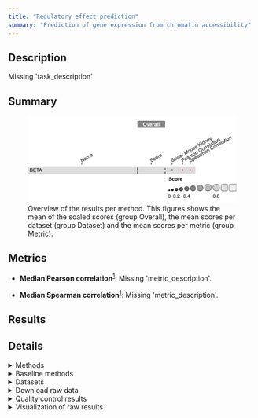 ```yaml
---
title: "Regulatory effect prediction"
summary: "Prediction of gene expression from chromatin accessibility"
---
```


<script src="index_files/libs/htmlwidgets-1.5.4/htmlwidgets.js"></script>
<link href="index_files/libs/datatables-css-0.0.0/datatables-crosstalk.css" rel="stylesheet" />
<script src="index_files/libs/datatables-binding-0.25/datatables.js"></script>
<script src="index_files/libs/jquery-3.6.0/jquery-3.6.0.min.js"></script>
<link href="index_files/libs/dt-core-1.11.3/css/jquery.dataTables.min.css" rel="stylesheet" />
<link href="index_files/libs/dt-core-1.11.3/css/jquery.dataTables.extra.css" rel="stylesheet" />
<script src="index_files/libs/dt-core-1.11.3/js/jquery.dataTables.min.js"></script>
<link href="index_files/libs/dt-ext-select-1.11.3/css/select.dataTables.min.css" rel="stylesheet" />
<script src="index_files/libs/dt-ext-select-1.11.3/js/dataTables.select.min.js"></script>
<link href="index_files/libs/dt-ext-searchpanes-1.11.3/css/searchPanes.dataTables.min.css" rel="stylesheet" />
<script src="index_files/libs/dt-ext-searchpanes-1.11.3/js/dataTables.searchPanes.min.js"></script>
<script src="index_files/libs/jszip-1.11.3/jszip.min.js"></script>
<link href="index_files/libs/dt-ext-buttons-1.11.3/css/buttons.dataTables.min.css" rel="stylesheet" />
<script src="index_files/libs/dt-ext-buttons-1.11.3/js/dataTables.buttons.min.js"></script>
<script src="index_files/libs/dt-ext-buttons-1.11.3/js/buttons.html5.min.js"></script>
<script src="index_files/libs/dt-ext-buttons-1.11.3/js/buttons.colVis.min.js"></script>
<script src="index_files/libs/dt-ext-buttons-1.11.3/js/buttons.print.min.js"></script>
<link href="index_files/libs/crosstalk-1.2.0/css/crosstalk.min.css" rel="stylesheet" />
<script src="index_files/libs/crosstalk-1.2.0/js/crosstalk.min.js"></script>
<script src="index_files/libs/kePrint-0.0.1/kePrint.js"></script>
<link href="index_files/libs/lightable-0.0.1/lightable.css" rel="stylesheet" />


## Description

Missing 'task_description'

## Summary

<figure>
<img src="index.markdown_strict_files/figure-markdown_strict/summary-1.png" width="638" alt="Overview of the results per method. This figures shows the mean of the scaled scores (group Overall), the mean scores per dataset (group Dataset) and the mean scores per metric (group Metric)." />
<figcaption aria-hidden="true">Overview of the results per method. This figures shows the mean of the scaled scores (group Overall), the mean scores per dataset (group Dataset) and the mean scores per metric (group Metric).</figcaption>
</figure>

## Metrics

-   **Median Pearson correlation**<sup><a href="/bibliography#schober2018correlation" target="_blank">1</a></sup>: Missing 'metric_description'.

<!-- -->

-   **Median Spearman correlation**<sup><a href="/bibliography#schober2018correlation" target="_blank">1</a></sup>: Missing 'metric_description'.

## Results

<div id="htmlwidget-e5fb424855c96dc29388" style="width:100%;height:auto;" class="datatables html-widget"></div>
<script type="application/json" data-for="htmlwidget-e5fb424855c96dc29388">{"x":{"filter":"none","vertical":false,"extensions":["Select","SearchPanes","Buttons"],"caption":"<caption>Results table of the scores per method, dataset and metric (after scaling). Use the filters to make a custom subselection of methods and datasets. The \"Overall mean\" dataset is the mean value across all datasets.<\/caption>","data":[["BETA <sup><a href=\"/bibliography#wang2013target\" target=\"_blank\">2<\/a><\/sup>","BETA <sup><a href=\"/bibliography#wang2013target\" target=\"_blank\">2<\/a><\/sup>"],["Overall mean","sciCAR Mouse Kidney with cell clusters <sup><a href=\"/bibliography#cao2018joint\" target=\"_blank\">3<\/a><\/sup>"],[-1.73594358639843,-1.73594358639843],[-3.31536107009875,-3.31536107009875],[-0.156526102698103,-0.156526102698103],[1309,1309],[1761.3,1761.3],[4.4921875,4.4921875]],"container":"<table class=\"stripe compact\">\n  <thead>\n    <tr>\n      <th>Method<\/th>\n      <th>Dataset<\/th>\n      <th>Mean score<\/th>\n      <th>Median Pearson correlation<\/th>\n      <th>Median Spearman correlation<\/th>\n      <th>Runtime (s)<\/th>\n      <th>CPU (%)<\/th>\n      <th>Memory (GB)<\/th>\n    <\/tr>\n  <\/thead>\n<\/table>","options":{"dom":"Bt","paging":false,"columnDefs":[{"targets":6,"render":"function(data, type, row, meta) {\n    return type !== 'display' ? data : DTWidget.formatRound(data, 0, 3, \",\", \".\", null);\n  }"},{"targets":5,"render":"function(data, type, row, meta) {\n    return type !== 'display' ? data : DTWidget.formatRound(data, 0, 3, \",\", \".\", null);\n  }"},{"targets":7,"render":"function(data, type, row, meta) {\n    return type !== 'display' ? data : DTWidget.formatRound(data, 2, 3, \",\", \".\", null);\n  }"},{"targets":2,"render":"function(data, type, row, meta) {\n    return type !== 'display' ? data : DTWidget.formatRound(data, 2, 3, \",\", \".\", null);\n  }"},{"targets":3,"render":"function(data, type, row, meta) {\n    return type !== 'display' ? data : DTWidget.formatRound(data, 2, 3, \",\", \".\", null);\n  }"},{"targets":4,"render":"function(data, type, row, meta) {\n    return type !== 'display' ? data : DTWidget.formatRound(data, 2, 3, \",\", \".\", null);\n  }"},{"searchPanes":{"show":false},"targets":[2,3,4,5,6,7]},{"searchPanes":{"preSelect":"Overall mean"},"targets":1},{"className":"dt-right","targets":[2,3,4,5,6,7]}],"buttons":["searchPanes","csv","excel"],"language":{"searchPanes":{"collapse":"Filter datasets / methods"}},"scrollX":true,"order":[],"autoWidth":false,"orderClasses":false}},"evals":["options.columnDefs.0.render","options.columnDefs.1.render","options.columnDefs.2.render","options.columnDefs.3.render","options.columnDefs.4.render","options.columnDefs.5.render"],"jsHooks":[]}</script>

## Details

<details>
<summary>
Methods
</summary>

-   **BETA**<sup><a href="/bibliography#wang2013target" target="_blank">2</a></sup>: Missing 'method_description'. Software version 1.0. Links: [Docs](http://cistrome.org/BETA).

<!-- -->

-   **Random Scores**<sup><a href="/bibliography#openproblems" target="_blank">4</a></sup>: Missing 'method_description'. Links: [Docs](https://github.com/openproblems-bio/openproblems).

<!-- -->

-   **True Scores**<sup><a href="/bibliography#openproblems" target="_blank">4</a></sup>: Missing 'method_description'. Links: [Docs](https://github.com/openproblems-bio/openproblems).

</details>
<details>
<summary>
Baseline methods
</summary>

-   **Random Scores**: Missing 'method_description'.

<!-- -->

-   **True Scores**: Missing 'method_description'.

</details>
<details>
<summary>
Datasets
</summary>

-   **sciCAR Mouse Kidney with cell clusters**<sup><a href="/bibliography#cao2018joint" target="_blank">3</a></sup>: Missing 'dataset_description'.

</details>
<details>
<summary>
Download raw data
</summary>

<a href="data/task_info.json" class="btn btn-secondary">Task info</a>
<a href="data/method_info.json" class="btn btn-secondary">Method info</a>
<a href="data/metric_info.json" class="btn btn-secondary">Metric info</a>
<a href="data/dataset_info.json" class="btn btn-secondary">Dataset info</a>
<a href="data/results.json" class="btn btn-secondary">Results</a>
<a href="data/quality_control.json" class="btn btn-secondary">Quality control</a>

</details>
<details>
<summary>
Quality control results
</summary>
<table class="table lightable-paper" style='margin-left: auto; margin-right: auto; font-family: "Arial Narrow", arial, helvetica, sans-serif; margin-left: auto; margin-right: auto;'>
 <thead>
  <tr>
   <th style="text-align:left;"> Category </th>
   <th style="text-align:left;"> Name </th>
   <th style="text-align:right;"> Value </th>
   <th style="text-align:left;"> Condition </th>
   <th style="text-align:left;"> Severity </th>
  </tr>
 </thead>
<tbody>
  <tr>
   <td style="text-align:left;" data-toggle="tooltip" data-container="body" data-placement="right" title="Method beta performs much worse than baselines.
  Task id: regulatory_effect_prediction
  Method id: beta
  Metric id: pearson_correlation
  Worst score: -3.3153610700987537%
"> Scaling </td>
   <td style="text-align:left;" data-toggle="tooltip" data-container="body" data-placement="right" title="Method beta performs much worse than baselines.
  Task id: regulatory_effect_prediction
  Method id: beta
  Metric id: pearson_correlation
  Worst score: -3.3153610700987537%
"> Worst score beta pearson_correlation </td>
   <td style="text-align:right;" data-toggle="tooltip" data-container="body" data-placement="right" title="Method beta performs much worse than baselines.
  Task id: regulatory_effect_prediction
  Method id: beta
  Metric id: pearson_correlation
  Worst score: -3.3153610700987537%
"> -3.315361 </td>
   <td style="text-align:left;" data-toggle="tooltip" data-container="body" data-placement="right" title="Method beta performs much worse than baselines.
  Task id: regulatory_effect_prediction
  Method id: beta
  Metric id: pearson_correlation
  Worst score: -3.3153610700987537%
"> worst_score &gt;= -1 </td>
   <td style="text-align:left;color: red !important;" data-toggle="tooltip" data-container="body" data-placement="right" title="Method beta performs much worse than baselines.
  Task id: regulatory_effect_prediction
  Method id: beta
  Metric id: pearson_correlation
  Worst score: -3.3153610700987537%
"> ✗✗✗ </td>
  </tr>
  <tr>
   <td style="text-align:left;" data-toggle="tooltip" data-container="body" data-placement="right" title="Dataset metadata field 'dataset_description' should be defined
  Task id: regulatory_effect_prediction
  Field: dataset_description
"> Dataset info </td>
   <td style="text-align:left;" data-toggle="tooltip" data-container="body" data-placement="right" title="Dataset metadata field 'dataset_description' should be defined
  Task id: regulatory_effect_prediction
  Field: dataset_description
"> Pct 'dataset_description' missing </td>
   <td style="text-align:right;" data-toggle="tooltip" data-container="body" data-placement="right" title="Dataset metadata field 'dataset_description' should be defined
  Task id: regulatory_effect_prediction
  Field: dataset_description
"> 1.000000 </td>
   <td style="text-align:left;" data-toggle="tooltip" data-container="body" data-placement="right" title="Dataset metadata field 'dataset_description' should be defined
  Task id: regulatory_effect_prediction
  Field: dataset_description
"> percent_missing(dataset_info, field) </td>
   <td style="text-align:left;color: red !important;" data-toggle="tooltip" data-container="body" data-placement="right" title="Dataset metadata field 'dataset_description' should be defined
  Task id: regulatory_effect_prediction
  Field: dataset_description
"> ✗✗ </td>
  </tr>
  <tr>
   <td style="text-align:left;" data-toggle="tooltip" data-container="body" data-placement="right" title="Method metadata field 'method_description' should be defined
  Task id: regulatory_effect_prediction
  Field: method_description
"> Method info </td>
   <td style="text-align:left;" data-toggle="tooltip" data-container="body" data-placement="right" title="Method metadata field 'method_description' should be defined
  Task id: regulatory_effect_prediction
  Field: method_description
"> Pct 'method_description' missing </td>
   <td style="text-align:right;" data-toggle="tooltip" data-container="body" data-placement="right" title="Method metadata field 'method_description' should be defined
  Task id: regulatory_effect_prediction
  Field: method_description
"> 1.000000 </td>
   <td style="text-align:left;" data-toggle="tooltip" data-container="body" data-placement="right" title="Method metadata field 'method_description' should be defined
  Task id: regulatory_effect_prediction
  Field: method_description
"> percent_missing(method_info, field) </td>
   <td style="text-align:left;color: red !important;" data-toggle="tooltip" data-container="body" data-placement="right" title="Method metadata field 'method_description' should be defined
  Task id: regulatory_effect_prediction
  Field: method_description
"> ✗✗ </td>
  </tr>
  <tr>
   <td style="text-align:left;" data-toggle="tooltip" data-container="body" data-placement="right" title="Metric metadata field 'metric_description' should be defined
  Task id: regulatory_effect_prediction
  Field: metric_description
"> Metric info </td>
   <td style="text-align:left;" data-toggle="tooltip" data-container="body" data-placement="right" title="Metric metadata field 'metric_description' should be defined
  Task id: regulatory_effect_prediction
  Field: metric_description
"> Pct 'metric_description' missing </td>
   <td style="text-align:right;" data-toggle="tooltip" data-container="body" data-placement="right" title="Metric metadata field 'metric_description' should be defined
  Task id: regulatory_effect_prediction
  Field: metric_description
"> 1.000000 </td>
   <td style="text-align:left;" data-toggle="tooltip" data-container="body" data-placement="right" title="Metric metadata field 'metric_description' should be defined
  Task id: regulatory_effect_prediction
  Field: metric_description
"> percent_missing(metric_info, field) </td>
   <td style="text-align:left;color: red !important;" data-toggle="tooltip" data-container="body" data-placement="right" title="Metric metadata field 'metric_description' should be defined
  Task id: regulatory_effect_prediction
  Field: metric_description
"> ✗✗ </td>
  </tr>
  <tr>
   <td style="text-align:left;" data-toggle="tooltip" data-container="body" data-placement="right" title="Task metadata field 'task_description' should be defined
  Task id: regulatory_effect_prediction
  Field: task_description
"> Task info </td>
   <td style="text-align:left;" data-toggle="tooltip" data-container="body" data-placement="right" title="Task metadata field 'task_description' should be defined
  Task id: regulatory_effect_prediction
  Field: task_description
"> Pct 'task_description' missing </td>
   <td style="text-align:right;" data-toggle="tooltip" data-container="body" data-placement="right" title="Task metadata field 'task_description' should be defined
  Task id: regulatory_effect_prediction
  Field: task_description
"> 1.000000 </td>
   <td style="text-align:left;" data-toggle="tooltip" data-container="body" data-placement="right" title="Task metadata field 'task_description' should be defined
  Task id: regulatory_effect_prediction
  Field: task_description
"> percent_missing([task_info], field) </td>
   <td style="text-align:left;color: red !important;" data-toggle="tooltip" data-container="body" data-placement="right" title="Task metadata field 'task_description' should be defined
  Task id: regulatory_effect_prediction
  Field: task_description
"> ✗✗ </td>
  </tr>
</tbody>
</table>

</details>
<details>
<summary>
Visualization of raw results
</summary>

<img src="index.markdown_strict_files/figure-markdown_strict/raw_results-1.png" width="960" />

</details>
